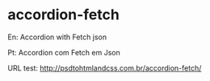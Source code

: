 # accordion-fetch

En: Accordion with Fetch json

Pt: Accordion com Fetch em Json

URL test: http://psdtohtmlandcss.com.br/accordion-fetch/
